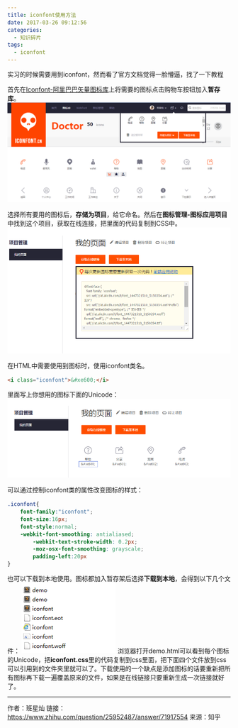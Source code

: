 ```yaml
---
title: iconfont使用方法
date: 2017-03-26 09:12:56
categories: 
  - 知识碎片
tags:
  - iconfont
---
```

实习的时候需要用到iconfont，然而看了官方文档觉得一脸懵逼，找了一下教程

首先在[Iconfont-阿里巴巴矢量图标库](http://www.iconfont.cn/)上将需要的图标点击购物车按钮加入**暂存库**。
![](https://github.com/Yx1aoq1/Yx1aoq1.github.io/raw/master/images/iconfont-img-1.png)

选择所有要用的图标后，**存储为项目**，给它命名。然后在**图标管理-图标应用项目**中找到这个项目，获取在线连接，把里面的代码复制到CSS中。
![](https://github.com/Yx1aoq1/Yx1aoq1.github.io/raw/master/images/iconfont-img-2.png)

在HTML中需要使用到图标时，使用iconfont类名。
```html
<i class="iconfont">&#xe600;</i>
```
里面写上你想用的图标下面的Unicode：
![](https://github.com/Yx1aoq1/Yx1aoq1.github.io/raw/master/images/iconfont-img-3.png)

可以通过控制iconfont类的属性改变图标的样式：
```css
.iconfont{
	font-family:"iconfont";
	font-size:16px;
	font-style:normal;
	-webkit-font-smoothing: antialiased;
        -webkit-text-stroke-width: 0.2px;
        -moz-osx-font-smoothing: grayscale; 
        padding-left:20px
}
```

也可以下载到本地使用。图标都加入暂存架后选择**下载到本地**，会得到以下几个文件：
![](https://github.com/Yx1aoq1/Yx1aoq1.github.io/raw/master/images/iconfont-img-4.png)
浏览器打开demo.html可以看到每个图标的Unicode，把**iconfont.css**里的代码复制到css里面，把下面四个文件放到css可以引用到的文件夹里就可以了。下载使用的一个缺点是添加图标的话要重新把所有图标再下载一遍覆盖原来的文件，如果是在线链接只要重新生成一次链接就好了。

***
作者：班星灿
链接：https://www.zhihu.com/question/25952487/answer/71917554
来源：知乎
